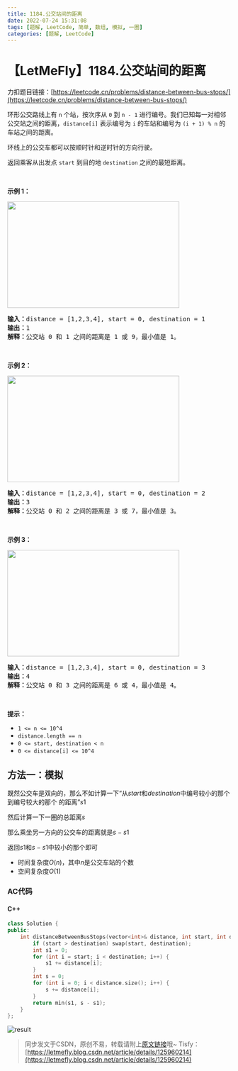 ```yaml
---
title: 1184.公交站间的距离
date: 2022-07-24 15:31:08
tags: [题解, LeetCode, 简单, 数组, 模拟, 一圈]
categories: [题解, LeetCode]
---
```


# 【LetMeFly】1184.公交站间的距离

力扣题目链接：[https://leetcode.cn/problems/distance-between-bus-stops/](https://leetcode.cn/problems/distance-between-bus-stops/)

<p>环形公交路线上有&nbsp;<code>n</code>&nbsp;个站，按次序从&nbsp;<code>0</code>&nbsp;到&nbsp;<code>n - 1</code>&nbsp;进行编号。我们已知每一对相邻公交站之间的距离，<code>distance[i]</code>&nbsp;表示编号为&nbsp;<code>i</code>&nbsp;的车站和编号为&nbsp;<code>(i + 1) % n</code>&nbsp;的车站之间的距离。</p>

<p>环线上的公交车都可以按顺时针和逆时针的方向行驶。</p>

<p>返回乘客从出发点&nbsp;<code>start</code>&nbsp;到目的地&nbsp;<code>destination</code>&nbsp;之间的最短距离。</p>

<p>&nbsp;</p>

<p><strong>示例 1：</strong></p>

<!-- <p><img alt="" src="https://assets.leetcode-cn.com/aliyun-lc-upload/uploads/2019/09/08/untitled-diagram-1.jpg" style="height: 240px; width: 388px;"></p> -->
<p><img alt="" src="https://cors.tisfy.eu.org/https://img-blog.csdnimg.cn/76569fe05e0b4ade8dd1cf057655f9fa.jpeg" style="height: 240px; width: 388px;"></p>

<pre><strong>输入：</strong>distance = [1,2,3,4], start = 0, destination = 1
<strong>输出：</strong>1
<strong>解释：</strong>公交站 0 和 1 之间的距离是 1 或 9，最小值是 1。</pre>

<p>&nbsp;</p>

<p><strong>示例 2：</strong></p>

<!-- <p><img alt="" src="https://assets.leetcode-cn.com/aliyun-lc-upload/uploads/2019/09/08/untitled-diagram-1-1.jpg" style="height: 240px; width: 388px;"></p> -->
<p><img alt="" src="https://cors.tisfy.eu.org/https://img-blog.csdnimg.cn/c767a7f2d13c4837891b59bf80c968d0.jpeg" style="height: 240px; width: 388px;"></p>

<pre><strong>输入：</strong>distance = [1,2,3,4], start = 0, destination = 2
<strong>输出：</strong>3
<strong>解释：</strong>公交站 0 和 2 之间的距离是 3 或 7，最小值是 3。
</pre>

<p>&nbsp;</p>

<p><strong>示例 3：</strong></p>

<!-- <p><img alt="" src="https://assets.leetcode-cn.com/aliyun-lc-upload/uploads/2019/09/08/untitled-diagram-1-2.jpg" style="height: 240px; width: 388px;"></p> -->
<p><img alt="" src="https://cors.tisfy.eu.org/https://img-blog.csdnimg.cn/4cefdc64770d4512a0309eef028d0f3d.jpeg" style="height: 240px; width: 388px;"></p>

<pre><strong>输入：</strong>distance = [1,2,3,4], start = 0, destination = 3
<strong>输出：</strong>4
<strong>解释：</strong>公交站 0 和 3 之间的距离是 6 或 4，最小值是 4。
</pre>

<p>&nbsp;</p>

<p><strong>提示：</strong></p>

<ul>
	<li><code>1 &lt;= n&nbsp;&lt;= 10^4</code></li>
	<li><code>distance.length == n</code></li>
	<li><code>0 &lt;= start, destination &lt; n</code></li>
	<li><code>0 &lt;= distance[i] &lt;= 10^4</code></li>
</ul>


    
## 方法一：模拟

既然公交车是双向的，那么不如计算一下“从$start$和$destination$中编号较小的那个到编号较大的那个 的距离”$s1$

然后计算一下一圈的总距离$s$

那么乘坐另一方向的公交车的距离就是$s-s1$

返回$s1$和$s-s1$中较小的那个即可

+ 时间复杂度$O(n)$，其中$n$是公交车站的个数
+ 空间复杂度$O(1)$

### AC代码

#### C++

```cpp
class Solution {
public:
    int distanceBetweenBusStops(vector<int>& distance, int start, int destination) {
        if (start > destination) swap(start, destination);
        int s1 = 0;
        for (int i = start; i < destination; i++) {
            s1 += distance[i];
        }
        int s = 0;
        for (int i = 0; i < distance.size(); i++) {
            s += distance[i];
        }
        return min(s1, s - s1);
    }
};
```

![result](https://cors.tisfy.eu.org/https://img-blog.csdnimg.cn/dce5c0c7f7154663acab376af13ede0f.jpeg#pic_center)

> 同步发文于CSDN，原创不易，转载请附上[原文链接](https://blog.letmefly.xyz/2022/07/24/LeetCode%201184.%E5%85%AC%E4%BA%A4%E7%AB%99%E9%97%B4%E7%9A%84%E8%B7%9D%E7%A6%BB/)哦~
> Tisfy：[https://letmefly.blog.csdn.net/article/details/125960214](https://letmefly.blog.csdn.net/article/details/125960214)
